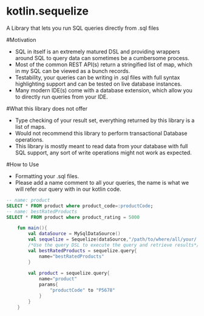 # kotlin.sequelize
A Library that lets you run SQL queries directly from .sql files

#Motivation
* SQL in itself is an extremely matured DSL and providing wrappers around SQL to query data can sometimes be a cumbersome process.
* Most of the common REST API(s) return a stringified list of map, which in my SQL can be viewed as a bunch records.
* Testability, your queries can be writing in .sql files with full syntax highlighting support and can be tested on live database instances.
* Many modern IDE(s) come with a database extension, which allow you to directly run queries from your IDE.

#What this library does not offer
* Type checking of your result set, everything returned by this library is a list of maps.
* Would not recommend this library to perform transactional Database operations.
* This library is mostly meant to read data from your database with full SQL support, any sort of write operations might not work as expected.



#How to Use
* Formatting your .sql files.
* Please add a name comment to all your queries, the name is what we will refer our query with in our kotlin code.
```sql
-- name: product
SELECT * FROM product where product_code=:productCode;
-- name: bestRatedProducts
SELECT * FROM product where product_rating = 5000
```

```kotlin
    fun main(){
        val dataSource = MySqlDataSource()
        val sequelize = Sequelize(dataSource,"/path/to/where/all/your/.sql/query/folder")
        /*Use the query DSL to execute the query and retrieve results*/
        val bestRatedProducts = sequelize.query{
            name="bestRatedProducts"
        }
        
        val product = sequelize.query{
            name="product"
            params{
                "productCode" to "P5678"
            }
        }
    }
    
```


